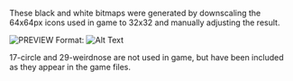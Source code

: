These black and white bitmaps were generated by downscaling the 64x64px icons used in game to 32x32 and manually adjusting the result.

![PREVIEW](/PREVIEW.png)
Format: ![Alt Text](url)

17-circle and 29-weirdnose are not used in game, but have been included as they appear in the game files.
